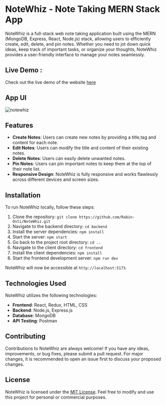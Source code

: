 # NoteWhiz - Note Taking MERN Stack App

NoteWhiz is a full-stack web note taking application built using the MERN (MongoDB, Express, React, Node.js) stack, allowing users to efficiently create, edit, delete, and pin notes. Whether you need to jot down quick ideas, keep track of important tasks, or organize your thoughts, NoteWhiz provides a user-friendly interface to manage your notes seamlessly.

## Live Demo : 

Check out the live demo of the website <a href="https://notewhiz.netlify.app/">here</a>

## App UI

![notewhiz](https://github.com/Rabin-Osti/NoteWhiz/assets/117830519/524203d6-bb14-485f-963f-fd3157f7ca89)



## Features

- **Create Notes**: Users can create new notes by providing a title,tag and content for each note.
- **Edit Notes**: Users can modify the title and content of their existing notes.
- **Delete Notes**: Users can easily delete unwanted notes.
- **Pin Notes**: Users can pin important notes to keep them at the top of their note list.
- **Responsive Design**: NoteWhiz is fully responsive and works flawlessly across different devices and screen sizes.

## Installation

To run NoteWhiz locally, follow these steps:

1. Clone the repository: `git clone https://github.com/Rabin-Osti/NoteWhiz.git`
2. Navigate to the backend directory: `cd backend`
3. Install the server dependencies: `npm install`
4. Start the server: `npm start`
5. Go back to the project root directory: `cd ..`
6. Navigate to the client directory: `cd frontend`
7. Install the client dependencies: `npm install`
8. Start the frontend development server: `npm run dev`

NoteWhiz will now be accessible at `http://localhost:5173`.

## Technologies Used

NoteWhiz utilizes the following technologies:

- **Frontend**: React, Redux, HTML, CSS
- **Backend**: Node.js, Express.js
- **Database**: MongoDB
- **API Testing**: Postman

## Contributing

Contributions to NoteWhiz are always welcome! If you have any ideas, improvements, or bug fixes, please submit a pull request. For major changes, it is recommended to open an issue first to discuss your proposed changes.

## License

NoteWhiz is licensed under the [MIT License](LICENSE). Feel free to modify and use this project for personal or commercial purposes.

